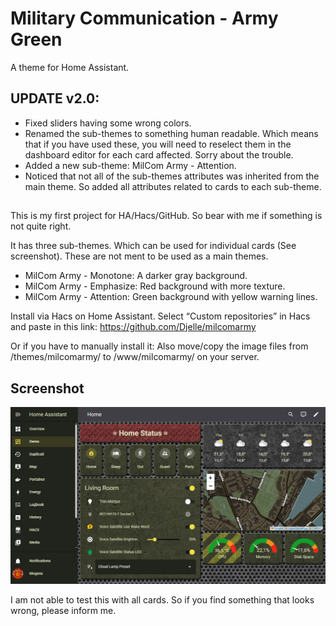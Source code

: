 # Military Communication - Army Green
A theme for Home Assistant.

## UPDATE v2.0:
- Fixed sliders having some wrong colors.
- Renamed the sub-themes to something human readable. Which means that if you have used these, you will need to reselect them in the dashboard editor for each card affected. Sorry about the trouble.
- Added a new sub-theme: MilCom Army - Attention.
- Noticed that not all of the sub-themes attributes was inherited from the main theme. So added all attributes related to cards to each sub-theme.

## 
This is my first project for HA/Hacs/GitHub. So bear with me if something is not quite right.

It has three sub-themes. Which can be used for individual cards (See screenshot). These are not ment to be used as a main themes.
- MilCom Army - Monotone: A darker gray background.
- MilCom Army - Emphasize: Red background with more texture.
- MilCom Army - Attention: Green background with yellow warning lines.

Install via Hacs on Home Assistant. Select “Custom repositories” in Hacs and paste in this link: https://github.com/Djelle/milcomarmy

Or if you have to manually install it: Also move/copy the image files from /themes/milcomarmy/ to /www/milcomarmy/ on your server.

## Screenshot
![Theme - Overview](docs/screenshot-2.jpg)

I am not able to test this with all cards. So if you find something that looks wrong, please inform me.
